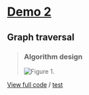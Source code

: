 <!-- hotfix: KaTeX -->
<!-- https://github.com/yzane/vscode-markdown-pdf/issues/21/ -->
<script type="text/javascript" src="http://cdn.mathjax.org/mathjax/latest/MathJax.js?config=TeX-AMS-MML_HTMLorMML"></script>
<script type="text/x-mathjax-config">MathJax.Hub.Config({ tex2jax: { inlineMath: [['$', '$']] }, messageStyle: 'none' });</script>

# [Demo 2](https://student.desmos.com/?prepopulateCode=b33pqa)

## Graph traversal

> ### Algorithm design
>
> ![Figure 1.](https://github.com/hendraanggrian/IIT-CS430/raw/assets/desmos/graph_traversal.jpg)

[View full code](https://github.com/hendraanggrian/IIT-CS430/blob/main/playground/app/src/main/java/com/example/maze/ReachableMazes.java)
/ [test](https://github.com/hendraanggrian/IIT-CS430/blob/main/playground/app/src/test/java/com/example/maze/ReachableMazesTest.java)
